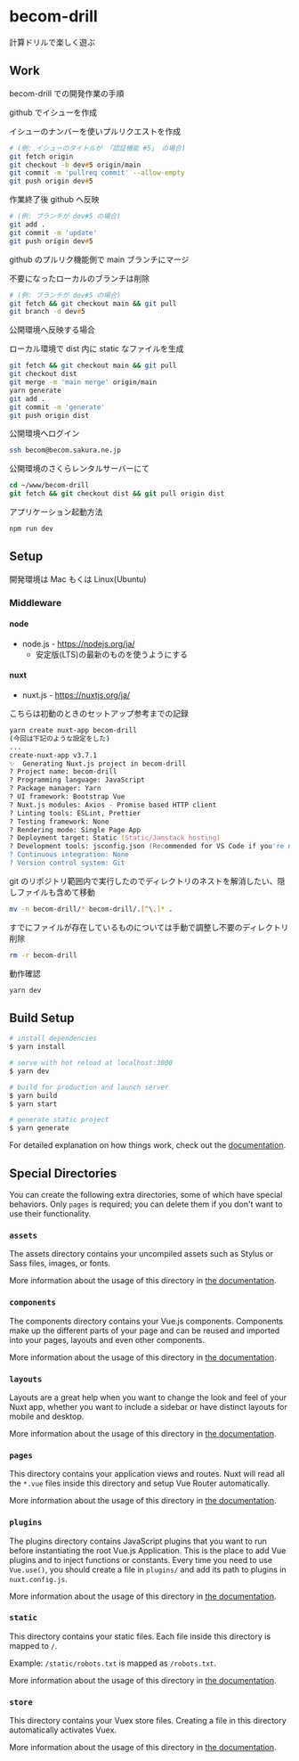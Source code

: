 # becom-drill

計算ドリルで楽しく遊ぶ

## Work

becom-drill での開発作業の手順

github でイシューを作成

イシューのナンバーを使いプルリクエストを作成

```zsh
# (例: イシューのタイトルが 「認証機能 #5」 の場合)
git fetch origin
git checkout -b dev#5 origin/main
git commit -m 'pullreq commit' --allow-empty
git push origin dev#5
```

作業終了後 github へ反映

```zsh
# (例: ブランチが dev#5 の場合)
git add .
git commit -m 'update'
git push origin dev#5
```

github のプルリク機能側で main ブランチにマージ

不要になったローカルのブランチは削除

```zsh
# (例: ブランチが dev#5 の場合)
git fetch && git checkout main && git pull
git branch -d dev#5
```

公開環境へ反映する場合

ローカル環境で dist 内に static なファイルを生成

```zsh
git fetch && git checkout main && git pull
git checkout dist
git merge -m 'main merge' origin/main
yarn generate
git add .
git commit -m 'generate'
git push origin dist
```

公開環境へログイン

```zsh
ssh becom@becom.sakura.ne.jp
```

公開環境のさくらレンタルサーバーにて

```csh
cd ~/www/becom-drill
git fetch && git checkout dist && git pull origin dist
```

アプリケーション起動方法

```zsh
npm run dev
```

## Setup

開発環境は Mac もくは Linux(Ubuntu)

### Middleware

#### node

- node.js - <https://nodejs.org/ja/>
  - 安定版(LTS)の最新のものを使うようにする

#### nuxt

- nuxt.js - <https://nuxtjs.org/ja/>

こちらは初動のときのセットアップ参考までの記録

```zsh
yarn create nuxt-app becom-drill
(今回は下記のような設定をした)
...
create-nuxt-app v3.7.1
✨  Generating Nuxt.js project in becom-drill
? Project name: becom-drill
? Programming language: JavaScript
? Package manager: Yarn
? UI framework: Bootstrap Vue
? Nuxt.js modules: Axios - Promise based HTTP client
? Linting tools: ESLint, Prettier
? Testing framework: None
? Rendering mode: Single Page App
? Deployment target: Static (Static/Jamstack hosting)
? Development tools: jsconfig.json (Recommended for VS Code if you're not using typescript)
? Continuous integration: None
? Version control system: Git
```

git のリポジトリ範囲内で実行したのでディレクトリのネストを解消したい、隠しファイルも含めて移動

```zsh
mv -n becom-drill/* becom-drill/.[^\.]* .
```

すでにファイルが存在しているものについては手動で調整し不要のディレクトリ削除

```zsh
rm -r becom-drill
```

動作確認

```zsh
yarn dev
```

## Build Setup

```bash
# install dependencies
$ yarn install

# serve with hot reload at localhost:3000
$ yarn dev

# build for production and launch server
$ yarn build
$ yarn start

# generate static project
$ yarn generate
```

For detailed explanation on how things work, check out the [documentation](https://nuxtjs.org).

## Special Directories

You can create the following extra directories, some of which have special behaviors. Only `pages` is required; you can delete them if you don't want to use their functionality.

### `assets`

The assets directory contains your uncompiled assets such as Stylus or Sass files, images, or fonts.

More information about the usage of this directory in [the documentation](https://nuxtjs.org/docs/2.x/directory-structure/assets).

### `components`

The components directory contains your Vue.js components. Components make up the different parts of your page and can be reused and imported into your pages, layouts and even other components.

More information about the usage of this directory in [the documentation](https://nuxtjs.org/docs/2.x/directory-structure/components).

### `layouts`

Layouts are a great help when you want to change the look and feel of your Nuxt app, whether you want to include a sidebar or have distinct layouts for mobile and desktop.

More information about the usage of this directory in [the documentation](https://nuxtjs.org/docs/2.x/directory-structure/layouts).


### `pages`

This directory contains your application views and routes. Nuxt will read all the `*.vue` files inside this directory and setup Vue Router automatically.

More information about the usage of this directory in [the documentation](https://nuxtjs.org/docs/2.x/get-started/routing).

### `plugins`

The plugins directory contains JavaScript plugins that you want to run before instantiating the root Vue.js Application. This is the place to add Vue plugins and to inject functions or constants. Every time you need to use `Vue.use()`, you should create a file in `plugins/` and add its path to plugins in `nuxt.config.js`.

More information about the usage of this directory in [the documentation](https://nuxtjs.org/docs/2.x/directory-structure/plugins).

### `static`

This directory contains your static files. Each file inside this directory is mapped to `/`.

Example: `/static/robots.txt` is mapped as `/robots.txt`.

More information about the usage of this directory in [the documentation](https://nuxtjs.org/docs/2.x/directory-structure/static).

### `store`

This directory contains your Vuex store files. Creating a file in this directory automatically activates Vuex.

More information about the usage of this directory in [the documentation](https://nuxtjs.org/docs/2.x/directory-structure/store).
